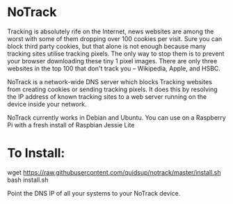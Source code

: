 # NoTrack
Tracking is absolutely rife on the Internet, news websites are among the worst with some of them dropping over 100 cookies per visit. Sure you can block third party cookies, but that alone is not enough because many tracking sites utilise tracking pixels. The only way to stop them is to prevent your browser downloading these tiny 1 pixel images.
There are only three websites in the top 100 that don't track you – Wikipedia, Apple, and HSBC. 
  
NoTrack is a network-wide DNS server which blocks Tracking websites from creating cookies or sending tracking pixels. It does this by resolving the IP address of known tracking sites to a web server running on the device inside your network.
  
NoTrack currently works in Debian and Ubuntu.
You can use on a Raspberry Pi with a fresh install of Raspbian Jessie Lite
  
# To Install:  
wget https://raw.githubusercontent.com/quidsup/notrack/master/install.sh  
bash install.sh

Point the DNS IP of all your systems to your NoTrack device.
